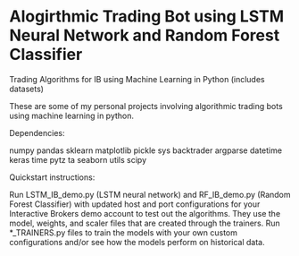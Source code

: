 # Alogirthmic Trading Bot using LSTM Neural Network and Random Forest Classifier
 Trading Algorithms for IB using Machine Learning in Python (includes datasets)
 
These are some of my personal projects involving algorithmic trading bots using machine learning in python.
 
Dependencies:

numpy
pandas
sklearn
matplotlib
pickle
sys
backtrader
argparse
datetime
keras
time
pytz
ta
seaborn
utils
scipy

Quickstart instructions:
 
Run LSTM_IB_demo.py (LSTM neural network) and RF_IB_demo.py (Random Forest Classifier) with updated host and port configurations for your Interactive Brokers demo account to test out the algorithms. They use the model, weights, and scaler files that are created through the trainers. Run *_TRAINERS.py files to train the models with your own custom configurations and/or see how the models perform on historical data.

